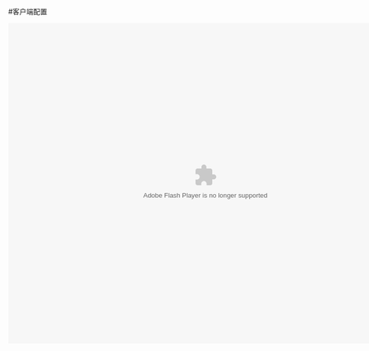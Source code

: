 #客户端配置

<embed src="http://resource.3cwdb.com/kailong-donghua/V700000201303290200.swf" width="800" height="650" pluginspage="http://www.macromedia.com/go/getflashplayer" 
type="application/x-shockwave-flash" ></embed>
